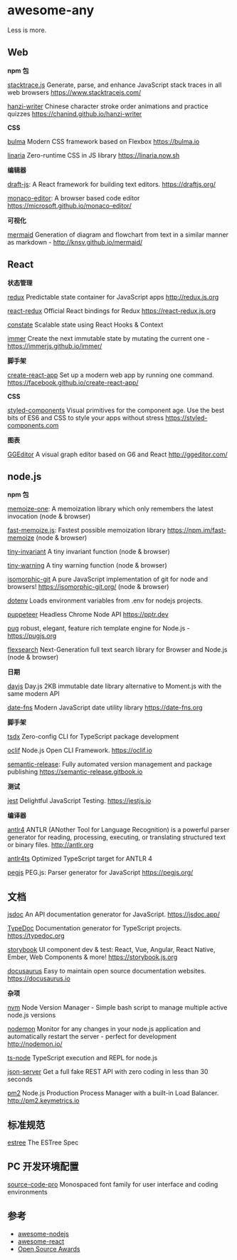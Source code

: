 # awesome-any

Less is more.

## Web

**npm 包**

[stacktrace.js](https://github.com/stacktracejs/stacktrace.js) Generate, parse, and enhance JavaScript stack traces in all web browsers https://www.stacktracejs.com/ 

[hanzi-writer](https://github.com/chanind/hanzi-writer) Chinese character stroke order animations and practice quizzes https://chanind.github.io/hanzi-writer 

**CSS**

[bulma](https://github.com/jgthms/bulma) Modern CSS framework based on Flexbox https://bulma.io 

[linaria](https://github.com/callstack/linaria) Zero-runtime CSS in JS library https://linaria.now.sh

**编辑器**

[draft-js](https://github.com/facebook/draft-js): A React framework for building text editors. https://draftjs.org/ 

[monaco-editor](https://github.com/microsoft/monaco-editor): A browser based code editor https://microsoft.github.io/monaco-editor/ 

**可视化**

[mermaid](https://github.com/knsv/mermaid) Generation of diagram and flowchart from text in a similar manner as markdown - http://knsv.github.io/mermaid/


## React

**状态管理**

[redux](https://github.com/reduxjs/redux) Predictable state container for JavaScript apps http://redux.js.org

[react-redux](https://github.com/reduxjs/react-redux) Official React bindings for Redux https://react-redux.js.org

[constate](https://github.com/diegohaz/constate) Scalable state using React Hooks & Context

[immer](https://github.com/immerjs/immer) Create the next immutable state by mutating the current one - https://immerjs.github.io/immer/

**脚手架**

[create-react-app](https://github.com/facebook/create-react-app) Set up a modern web app by running one command. https://facebook.github.io/create-react-app/

**CSS**

[styled-components](https://github.com/styled-components/styled-components) Visual primitives for the component age. Use the best bits of ES6 and CSS to style your apps without stress https://styled-components.com 


**图表**

[GGEditor](https://github.com/gaoli/GGEditor) A visual graph editor based on G6 and React http://ggeditor.com/


## node.js

**npm 包**

[memoize-one](https://github.com/alexreardon/memoize-one): A memoization library which only remembers the latest invocation (node & browser)

[fast-memoize.js](https://github.com/caiogondim/fast-memoize.js):  Fastest possible memoization library https://npm.im/fast-memoize (node & browser)

[tiny-invariant](https://github.com/alexreardon/tiny-invariant) A tiny invariant function (node & browser)

[tiny-warning](https://github.com/alexreardon/tiny-warning) A tiny warning function (node & browser)

[isomorphic-git](https://github.com/isomorphic-git/isomorphic-git) A pure JavaScript implementation of git for node and browsers! https://isomorphic-git.org/ (node & browser)

[dotenv](https://github.com/motdotla/dotenv) Loads environment variables from .env for nodejs projects. 

[puppeteer](https://github.com/GoogleChrome/puppeteer) Headless Chrome Node API https://pptr.dev 

[pug](https://github.com/pugjs/pug) robust, elegant, feature rich template engine for Node.js - <https://pugjs.org> 

[flexsearch](https://github.com/nextapps-de/flexsearch/) Next-Generation full text search library for Browser and Node.js (node & browser)

**日期**

[dayjs](https://github.com/iamkun/dayjs) Day.js 2KB immutable date library alternative to Moment.js with the same modern API 

[date-fns](https://github.com/date-fns/date-fns) Modern JavaScript date utility library  https://date-fns.org

**脚手架**

[tsdx](https://github.com/palmerhq/tsdx) Zero-config CLI for TypeScript package development

[oclif](https://github.com/oclif/oclif) Node.js Open CLI Framework. https://oclif.io

[semantic-release](https://github.com/semantic-release/semantic-release): Fully automated version management and package publishing https://semantic-release.gitbook.io

**测试**

[jest](https://github.com/facebook/jest) Delightful JavaScript Testing. https://jestjs.io 


**编译器**

[antlr4](https://github.com/antlr/antlr4) ANTLR (ANother Tool for Language Recognition) is a powerful parser generator for reading, processing, executing, or translating structured text or binary files. http://antlr.org 

[antlr4ts](https://github.com/tunnelvisionlabs/antlr4ts) Optimized TypeScript target for ANTLR 4 

[pegjs](https://github.com/pegjs/pegjs) PEG.js: Parser generator for JavaScript https://pegjs.org/ 

## 文档

[jsdoc](https://github.com/jsdoc/jsdoc) An API documentation generator for JavaScript. https://jsdoc.app/ 

[TypeDoc](https://github.com/TypeStrong/TypeDoc) Documentation generator for TypeScript projects. https://typedoc.org 

[storybook](https://github.com/storybookjs/storybook) UI component dev & test: React, Vue, Angular, React Native, Ember, Web Components & more! https://storybook.js.org 

[docusaurus](https://github.com/facebook/docusaurus) Easy to maintain open source documentation websites. https://docusaurus.io 

**杂项**

[nvm](https://github.com/creationix/nvm) Node Version Manager - Simple bash script to manage multiple active node.js versions

[nodemon](https://github.com/remy/nodemon) Monitor for any changes in your node.js application and automatically restart the server - perfect for development http://nodemon.io/ 

[ts-node](https://github.com/TypeStrong/ts-node) TypeScript execution and REPL for node.js 

[json-server](https://github.com/typicode/json-server) Get a full fake REST API with zero coding in less than 30 seconds  

[pm2](https://github.com/Unitech/pm2) Node.js Production Process Manager with a built-in Load Balancer. http://pm2.keymetrics.io 


## 标准规范

[estree](https://github.com/estree/estree) The ESTree Spec

## PC 开发环境配置

[source-code-pro](https://github.com/adobe-fonts/source-code-pro) Monospaced font family for user interface and coding environments

## 参考

* [awesome-nodejs](https://github.com/sindresorhus/awesome-nodejs#command-line-utilities)
* [awesome-react](https://github.com/enaqx/awesome-react)
* [Open Source Awards](https://osawards.com/)
